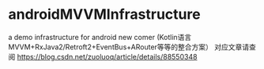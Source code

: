 # androidMVVMInfrastructure
a demo infrastructure for android new comer
(Kotlin语言 MVVM+RxJava2/Retroft2+EventBus+ARouter等等的整合方案）
对应文章请查阅 https://blog.csdn.net/zuoluoq/article/details/88550348
